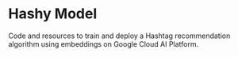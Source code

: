 # Hashy Model

Code and resources to train and deploy a Hashtag recommendation algorithm using embeddings on Google Cloud AI Platform.
